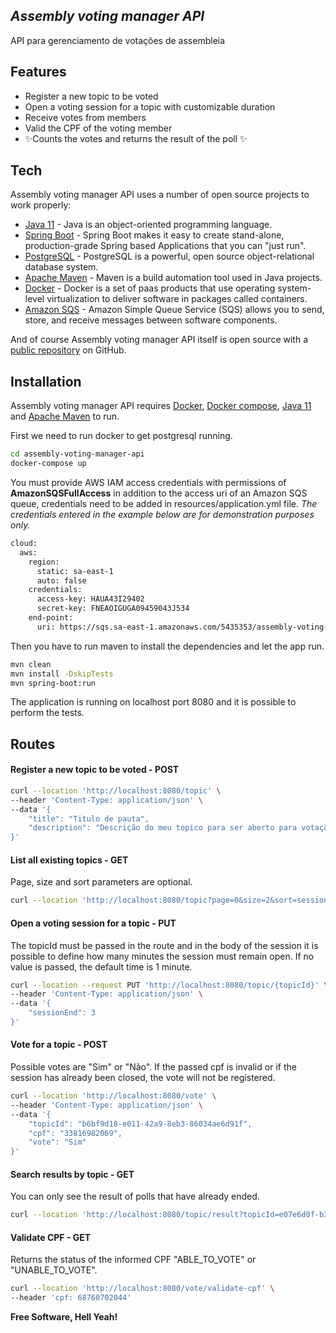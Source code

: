 ## _Assembly voting manager API_


API para gerenciamento de votações de assembleia


## Features


- Register a new topic to be voted
- Open a voting session for a topic with customizable duration
- Receive votes from members
- Valid the CPF of the voting member
- ✨Counts the votes and returns the result of the poll ✨


## Tech

Assembly voting manager API uses a number of open source projects to work properly:

- [Java 11](https://www.java.com/pt-BR/) - Java is an object-oriented programming language.
- [Spring Boot](https://spring.io/projects/spring-boot) - Spring Boot makes it easy to create stand-alone, production-grade Spring based Applications that you can "just run".
- [PostgreSQL](https://www.postgresql.org/) - PostgreSQL is a powerful, open source object-relational database system.
- [Apache Maven](https://maven.apache.org/) - Maven is a build automation tool used in Java projects.
- [Docker](https://www.docker.com/) - Docker is a set of paas products that use operating system-level virtualization to deliver software in packages called containers.
- [Amazon SQS](https://aws.amazon.com/pt/sqs/) - Amazon Simple Queue Service (SQS) allows you to send, store, and receive messages between software components.


And of course Assembly voting manager API itself is open source with a [public repository](https://github.com/tscientist/assembly-voting-manager-api) on GitHub.

## Installation

Assembly voting manager API requires [Docker](https://www.docker.com/), [Docker compose](https://docs.docker.com/compose/), [Java 11](https://www.java.com/pt-BR/) and [Apache Maven](https://maven.apache.org/) to run.

First we need to run docker to get postgresql running.

```sh
cd assembly-voting-manager-api
docker-compose up
```

You must provide AWS IAM access credentials with permissions of **AmazonSQSFullAccess** in addition to the access uri of an Amazon SQS queue, credentials need to be added in resources/application.yml file. *The credentials entered in the example below are for demonstration purposes only.* 
```sh
cloud:
  aws:
    region:
      static: sa-east-1
      auto: false
    credentials:
      access-key: HAUA43I29402
      secret-key: FNEAOIGUGA09459043J534
    end-point:
      uri: https://sqs.sa-east-1.amazonaws.com/5435353/assembly-voting-manager-queue
```

Then you have to run maven to install the dependencies and let the app run.

```sh
mvn clean
mvn install -DskipTests
mvn spring-boot:run
```

The application is running on localhost port 8080 and it is possible to perform the tests.

## Routes

#### Register a new topic to be voted - POST

```sh
curl --location 'http://localhost:8080/topic' \
--header 'Content-Type: application/json' \
--data '{
    "title": "Titulo de pauta",
    "description": "Descrição do meu topico para ser aberto para votação"
}'
```

#### List all existing topics - GET
Page, size and sort parameters are optional.
```sh
curl --location 'http://localhost:8080/topic?page=0&size=2&sort=sessionEnd%2CASC'
```

#### Open a voting session for a topic - PUT 
The topicId must be passed in the route and in the body of the session it is possible to define how many minutes the session must remain open. If no value is passed, the default time is 1 minute.
```sh
curl --location --request PUT 'http://localhost:8080/topic/{topicId}' \
--header 'Content-Type: application/json' \
--data '{
    "sessionEnd": 3
}'
```

#### Vote for a topic - POST
Possible votes are "Sim" or "Não". If the passed cpf is invalid or if the session has already been closed, the vote will not be registered.

```sh
curl --location 'http://localhost:8080/vote' \
--header 'Content-Type: application/json' \
--data '{
    "topicId": "b6bf9d18-e011-42a9-8eb3-86034ae6d91f",
    "cpf": "33816982069",
    "vote": "Sim"
}'
```
#### Search results by topic - GET
You can only see the result of polls that have already ended.

```sh
curl --location 'http://localhost:8080/topic/result?topicId=e07e6d0f-b3c0-4df1-93dc-07c61ae05d6c'
```

#### Validate CPF - GET
Returns the status of the informed CPF "ABLE_TO_VOTE" or "UNABLE_TO_VOTE".
```sh
curl --location 'http://localhost:8080/vote/validate-cpf' \
--header 'cpf: 68760702044'
```

**Free Software, Hell Yeah!**



